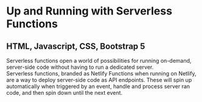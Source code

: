 # Up and Running with Serverless Functions 

## HTML, Javascript, CSS, Bootstrap 5

Serverless functions open a world of possibilities for running on-demand, server-side code without having to run a dedicated server.<br>
Serverless functions, branded as Netlify Functions when running on Netlify, are a way to deploy server-side code as API endpoints. These will spin up automatically when triggered by an event, handle and process server ran code, and then spin down until the next event.
